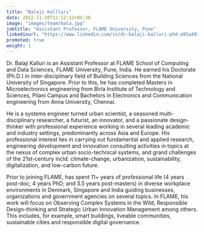 ```yaml
---
title: "Balaji Kallluri"
date: 2022-11-10T12:12:12+05:30
image: "images/team/bala.jpg"
jobtitle: "Assistant Professor, FLAME University, Pune"
linkedinurl: "https://www.linkedin.com/in/dr-balaji-kalluri-phd-a95a4931/"
promoted: true
weight: 1
---
```


Dr. Balaji Kalluri is an Assistant Professor at FLAME School of Computing and Data Sciences, FLAME University, Pune, India. He earned his Doctorate (Ph.D.) in inter-disciplinary field of Building Sciences from the National University of Singapore. Prior to this, he has completed Masters in Microelectronics engineering from Birla Institute of Technology and Sciences, Pilani Campus and Bachelors in Electronics and Communication engineering from Anna University, Chennai. 

He is a systems engineer turned urban scientist, a seasoned multi-disciplinary researcher, a futurist, an innovator, and a passionate design-thinker with professional experience working in several leading academic and industry settings, predominantly across Asia and Europe. His professional interest lies in carrying out fundamental and applied research, engineering development and innovation consulting activities in topics at the nexus of complex urban socio-technical systems, and grand challenges of the 21st-century incld. climate-change, urbanization, sustainability, digitalization, and low-carbon future. 

Prior to joining FLAME, has spent 11+ years of professional life (4 years post-doc; 4 years PhD; and 3.5 years post-masters) in diverse workplace environments in Denmark, Singapore and India guiding businesses, organizations and government agencies on several topics. In FLAME, his work will focus on Observing Complex Systems in the Wild, Responsible Design-thinking and Strategic Urban Innovation Management among others. This includes, for example, smart buildings, liveable communities, sustainable cities and responsible digital governance.  
